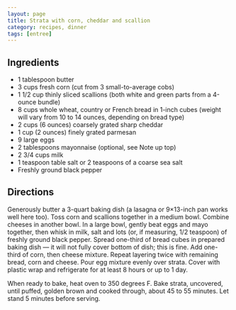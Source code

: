 ```yaml
---
layout: page
title: Strata with corn, cheddar and scallion
category: recipes, dinner
tags: [entree]
---
```


## Ingredients

- 1 tablespoon butter
- 3 cups fresh corn (cut from 3 small-to-average cobs)
- 1 1/2 cup thinly sliced scallions (both white and green parts from a 4-ounce bundle)
- 8 cups whole wheat, country or French bread in 1-inch cubes (weight will vary from 10 to 14 ounces, depending on bread type)
- 2 cups (6 ounces) coarsely grated sharp cheddar
- 1 cup (2 ounces) finely grated parmesan
- 9 large eggs
- 2 tablespoons mayonnaise (optional, see Note up top)
- 2 3/4 cups milk
- 1 teaspoon table salt or 2 teaspoons of a coarse sea salt
- Freshly ground black pepper

## Directions

Generously butter a 3-quart baking dish (a lasagna or 9×13-inch pan works well here too). Toss corn and scallions together in a medium bowl. Combine cheeses in another bowl. In a large bowl, gently beat eggs and mayo together, then whisk in milk, salt and lots (or, if measuring, 1/2 teaspoon) of freshly ground black pepper. Spread one-third of bread cubes in prepared baking dish — it will not fully cover bottom of dish; this is fine. Add one-third of corn, then cheese mixture. Repeat layering twice with remaining bread, corn and cheese. Pour egg mixture evenly over strata. Cover with plastic wrap and refrigerate for at least 8 hours or up to 1 day.

When ready to bake, heat oven to 350 degrees F. Bake strata, uncovered, until puffed, golden brown and cooked through, about 45 to 55 minutes. Let stand 5 minutes before serving.

